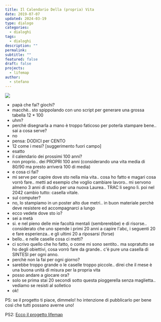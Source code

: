 ```yaml
---
title: Il Calendario Della (propria) Vita
date: 2019-07-07
updated: 2024-03-19
type: dialogo
categories:
  - dialoghi
tags:
  - dialoghi
description: ""
permalink: 
subtitle: ""
featured: false
draft: false
projects:
  - lifemap
author:
  - stefano
---
```

![](../../../assets/img/project/calendario-della-vita-featured.jpg)

- papà che fai? giochi?
- macchè.. sto spippolando con uno script per generare una grossa tabella 12 * 100
- uhm?
- perchè disegnarla a mano è troppo faticoso per poterla stampare bene.. sai a cosa serve?
- no
- pensa: DODICI per CENTO
- 12 come i mesi? [suggerimento fuori campo]
- esatto
- il calendario dei prossimi 100 anni?
- non proprio.. dei PROPRI 100 anni (considerando una vita media di 80/90 ma presto arriverà 100 di media)
- e cosa ci fai?
- mi serve per capire dove sto nella mia vita.. cosa ho fatto e magari cosa vorrò fare.. metti ad esempio che voglio cambiare lavoro.. mi servono almeno 3 anni di studio per una nuova Laurea.. TRAC li segno lì. poi nel 2042 cambio tutto: casella vitale.
- sul computer?
- no, lo stampiamo in un poster alto due metri.. in buon materiale perchè deve resistere ed accompagnarci a lungo
- ecco vedete dove sto io?
- sei a metà
- si. e nel pieno delle mie facoltà mentali (sembrerebbe) e di risorse.. considerato che uno spende i primi 20 anni a capire l'abc, i seguenti 20 e fare esperienza.. e gli ultimi 20 a riposarsi (forse)
- bello.. e nelle caselle cosa ci metti?
- ci scrivo quello che ho fatto, o come mi sono sentito.. ma sopratutto se ho degli obiettivi, cosa vorrò fare da grande.. c'è pure una casella di SINTESI per ogni anno.
- perchè non la fai per ogni giorno?
- sarebbe troppo grande o le caselle troppo piccole.. direi che il mese è una buona unità di misura per la propria vita
- posso andare a giocare ora?
- solo se prima stai 20 secondi sotto questa pioggerella senza maglietta.. vediamo se resisti al solletico
- ok!

PS: se il progetto ti piace, dimmelo! ho intenzione di pubblicarlo per bene così che tutti possano averne uno!

PS2: [Ecco il progetto lifemap](../../../lab/projects/lifemap.md)
